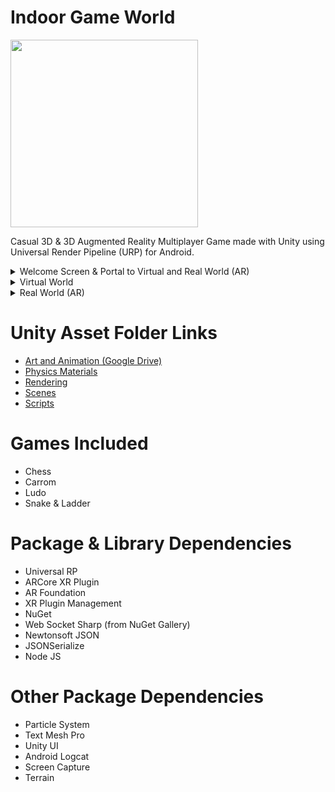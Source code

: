 # Indoor Game World

<p align="left">
  <img width="300" src="https://github.com/svhapp0249/Indoor-Game-World/blob/main/Images/0.%20App%20Icon.png">
</p>

Casual 3D &amp; 3D Augmented Reality Multiplayer Game made with Unity using Universal Render Pipeline (URP) for Android.

<details>
  <summary>Welcome Screen & Portal to Virtual and Real World (AR)</summary><br>
  <img src="https://github.com/svhapp0249/Indoor-Game-World/blob/main/Images/1.%20Welcome.jpg">
  <img src="https://github.com/svhapp0249/Indoor-Game-World/blob/main/Images/2.%20Portal.jpg">
</details>

<details>
  <summary>Virtual World</summary><br>
  <img src="https://github.com/svhapp0249/Indoor-Game-World/blob/main/Images/Virtual%20World/Virtual_0.jpg">
  <img src="https://github.com/svhapp0249/Indoor-Game-World/blob/main/Images/Virtual%20World/Virtual_1.jpg">
  <img src="https://github.com/svhapp0249/Indoor-Game-World/blob/main/Images/Virtual%20World/Virtual_2_Female.jpg">
  <img src="https://github.com/svhapp0249/Indoor-Game-World/blob/main/Images/Virtual%20World/Virtual_2_Male.jpg">
  <img src="https://github.com/svhapp0249/Indoor-Game-World/blob/main/Images/Virtual%20World/Virtual_3.jpg">
  <img src="https://github.com/svhapp0249/Indoor-Game-World/blob/main/Images/Virtual%20World/Virtual_4_Chess.jpg">
  <img src="https://github.com/svhapp0249/Indoor-Game-World/blob/main/Images/Virtual%20World/Virtual_5_Carrom.jpg">
  <img src="https://github.com/svhapp0249/Indoor-Game-World/blob/main/Images/Virtual%20World/Virtual_6_Ludo.jpg">
  <img src="https://github.com/svhapp0249/Indoor-Game-World/blob/main/Images/Virtual%20World/Virtual_7_S%26L.jpg">
  <img src="https://github.com/svhapp0249/Indoor-Game-World/blob/main/Images/Virtual%20World/Virtual_8_Sea.jpg">
</details>

<details>
  <summary>Real World (AR)</summary><br>
  <img src="https://github.com/svhapp0249/Indoor-Game-World/blob/main/Images/Real%20World%20(AR)/Real_0.jpg">
  <img src="https://github.com/svhapp0249/Indoor-Game-World/blob/main/Images/Real%20World%20(AR)/Real_1.jpg">
  <img src="https://github.com/svhapp0249/Indoor-Game-World/blob/main/Images/Real%20World%20(AR)/Real_2.jpg">
  <img src="https://github.com/svhapp0249/Indoor-Game-World/blob/main/Images/Real%20World%20(AR)/Real_3.jpg">
  <img src="https://github.com/svhapp0249/Indoor-Game-World/blob/main/Images/Real%20World%20(AR)/Real_4.jpg">
  <img src="https://github.com/svhapp0249/Indoor-Game-World/blob/main/Images/Real%20World%20(AR)/Real_5_Chess.jpg">
  <img src="https://github.com/svhapp0249/Indoor-Game-World/blob/main/Images/Real%20World%20(AR)/Real_6_Carrom.jpg">
  <img src="https://github.com/svhapp0249/Indoor-Game-World/blob/main/Images/Real%20World%20(AR)/Real_7_Ludo.jpg">
  <img src="https://github.com/svhapp0249/Indoor-Game-World/blob/main/Images/Real%20World%20(AR)/Real_8_S%26L.jpg">
</details>

# Unity Asset Folder Links
* [Art and Animation (Google Drive)](https://drive.google.com/file/d/1XwORx2vkWwpEL_uHKF1O9KU72nuDxeTF/view?usp=sharing "Art and Animation")
* [Physics Materials](https://github.com/svhapp0249/Indoor-Game-World/tree/main/Unity%20App%20Assets/Physics/Materials "Physics Materials")
* [Rendering](https://github.com/svhapp0249/Indoor-Game-World/tree/main/Unity%20App%20Assets/Rendering "Rendering")
* [Scenes](https://github.com/svhapp0249/Indoor-Game-World/tree/main/Unity%20App%20Assets/Scenes "Scenes")
* [Scripts](https://github.com/svhapp0249/Indoor-Game-World/tree/main/Unity%20App%20Assets/Scripts "Scripts")

# Games Included
* Chess
* Carrom
* Ludo
* Snake & Ladder

# Package &amp; Library Dependencies
* Universal RP
* ARCore XR Plugin
* AR Foundation
* XR Plugin Management
* NuGet
* Web Socket Sharp (from NuGet Gallery)
* Newtonsoft JSON
* JSONSerialize
* Node JS

# Other Package Dependencies
* Particle System
* Text Mesh Pro
* Unity UI
* Android Logcat
* Screen Capture
* Terrain
